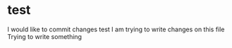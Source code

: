 # test
I would like to commit changes
test
I am trying to write changes on this file
Trying to write something
